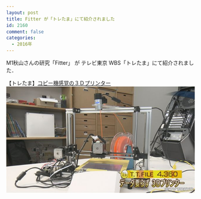 ```yaml
---
layout: post
title: Fitter が「トレたま」にて紹介されました
id: 2160
comment: false
categories:
  - 2016年
---
```


M1秋山さんの研究「Fitter」 が
テレビ東京 WBS「トレたま」にて紹介されました．

【トレたま】[コピー機感覚の３Ｄプリンター](http://www.tv-tokyo.co.jp/mv/wbs/trend_tamago/post_119100/)
![toretama_fitter](/wp-content/uploads/2016/10/20161003_wb_tt01_9.jpg)
